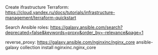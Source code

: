 Create ifrastructure Terraform:
https://cloud.yandex.ru/docs/tutorials/infrastructure-management/terraform-quickstart

Search Ansible roles:
https://galaxy.ansible.com/search?deprecated=false&keywords=proxy&order_by=-relevance&page=1

reverse_proxy:
https://galaxy.ansible.com/nginxinc/nginx_core
ansible-galaxy collection install nginxinc.nginx_core

